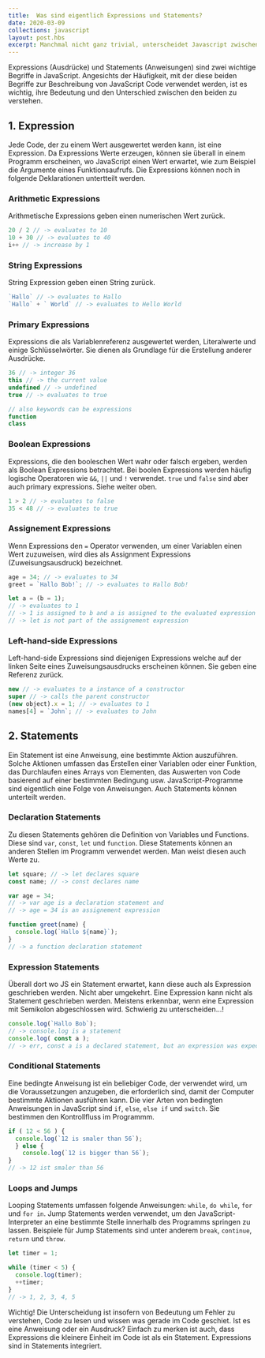 ```yaml
---
title:  Was sind eigentlich Expressions und Statements?
date: 2020-03-09
collections: javascript
layout: post.hbs
excerpt: Manchmal nicht ganz trivial, unterscheidet Javascript zwischen Expressions und Statements. Ein Primer zu den Ausdrücken. 
---
```


Expressions (Ausdrücke) und Statements (Anweisungen) sind zwei wichtige Begriffe in JavaScript. Angesichts der Häufigkeit, mit der diese beiden Begriffe zur Beschreibung von JavaScript Code verwendet werden, ist es wichtig, ihre Bedeutung und den Unterschied zwischen den beiden zu verstehen.

## 1. Expression

Jede Code, der zu einem Wert ausgewertet werden kann, ist eine Expression. Da Expressions Werte erzeugen, können sie überall in einem Programm erscheinen, wo JavaScript einen Wert erwartet, wie zum Beispiel die Argumente eines Funktionsaufrufs. Die Expressions können noch in folgende Deklarationen untertteilt werden.

### Arithmetic Expressions

Arithmetische Expressions geben einen numerischen Wert zurück.

```js
20 / 2 // -> evaluates to 10
10 + 30 // -> evaluates to 40
i++ // -> increase by 1
```

### String Expressions

String Expression geben einen String zurück.

```js
`Hallo` // -> evaluates to Hallo
`Hallo` + ` World` // -> evaluates to Hello World
```

### Primary Expressions

Expressions die als Variablenreferenz ausgewertet werden, Literalwerte und einige Schlüsselwörter. Sie dienen als Grundlage für die Erstellung anderer Ausdrücke.

```js
36 // -> integer 36
this // -> the current value
undefined // -> undefined
true // -> evaluates to true

// also keywords can be expressions
function
class
```

### Boolean Expressions

Expressions, die den booleschen Wert wahr oder falsch ergeben, werden als Boolean Expressions betrachtet. Bei boolen Expressions werden häufig logische Operatoren wie `&&`, `||` und `!` verwendet. `true` und `false` sind aber auch primary expressions. Siehe weiter oben.

```js
1 > 2 // -> evaluates to false
35 < 48 // -> evaluates to true
```

### Assignement Expressions

Wenn Expressions den `=` Operator verwenden, um einer Variablen einen Wert zuzuweisen, wird dies als Assignment Expressions (Zuweisungsausdruck) bezeichnet. 

```js
age = 34; // -> evaluates to 34
greet = `Hallo Bob!`; // -> evaluates to Hallo Bob!

let a = (b = 1); 
// -> evaluates to 1
// -> 1 is assigned to b and a is assigned to the evaluated expression b = 1
// -> let is not part of the assignement expression
```

### Left-hand-side Expressions

Left-hand-side Expressions sind diejenigen Expressions welche auf der linken Seite eines Zuweisungsausdrucks erscheinen können. Sie geben eine Referenz zurück.

```js
new // -> evaluates to a instance of a constructor
super // -> calls the parent constructor
(new object).x = 1; // -> evaluates to 1
names[4] = `John`; // -> evaluates to John
```

## 2. Statements

Ein Statement ist eine Anweisung, eine bestimmte Aktion auszuführen. Solche Aktionen umfassen das Erstellen einer Variablen oder einer Funktion, das Durchlaufen eines Arrays von Elementen, das Auswerten von Code basierend auf einer bestimmten Bedingung usw. JavaScript-Programme sind eigentlich eine Folge von Anweisungen. Auch Statements können unterteilt werden.

### Declaration Statements

Zu diesen Statements gehören die Definition von Variables und Functions. Diese sind `var`, `const`, `let` und `function`. Diese Statements können an anderen Stellen im Programm verwendet werden. Man weist diesen auch Werte zu.  

```js
let square; // -> let declares square
const name; // -> const declares name

var age = 34;
// -> var age is a declaration statement and 
// -> age = 34 is an assignement expression

function greet(name) {
  console.log(`Hallo ${name}`);
}
// -> a function declaration statement 
```

### Expression Statements

Überall dort wo JS ein Statement erwartet, kann diese auch als Expression geschrieben werden. Nicht aber umgekehrt. Eine Expression kann nicht als Statement geschrieben werden. Meistens erkennbar, wenn eine Expression mit Semikolon abgeschlossen wird. Schwierig zu unterscheiden...!

```js
console.log(`Hallo Bob`);
// -> console.log is a statement
console.log( const a ); 
// -> err, const a is a declared statement, but an expression was expected
```

### Conditional Statements

Eine bedingte Anweisung ist ein beliebiger Code, der verwendet wird, um die Voraussetzungen anzugeben, die erforderlich sind, damit der Computer bestimmte Aktionen ausführen kann. Die vier Arten von bedingten Anweisungen in JavaScript sind `if`, `else`, `else if` und `switch`. Sie bestimmen den Kontrollfluss im Programmm.

```js
if ( 12 < 56 ) {
  console.log(`12 is smaler than 56`);
  } else {
    console.log(`12 is bigger than 56`);
}
// -> 12 ist smaler than 56
```

### Loops and Jumps

Looping Statements umfassen folgende Anweisungen: `while`, `do while`, `for` und `for in`. Jump Statements werden verwendet, um den JavaScript-Interpreter an eine bestimmte Stelle innerhalb des Programms springen zu lassen. Beispiele für Jump Statements sind unter anderem `break`, `continue`, `return` und `throw`.

```js
let timer = 1;

while (timer < 5) {
  console.log(timer);
  ++timer;
}
// -> 1, 2, 3, 4, 5
```

Wichtig! Die Unterscheidung ist insofern von Bedeutung um Fehler zu verstehen, Code zu lesen und wissen was gerade im Code geschiet. Ist es eine Anweisung oder ein Ausdruck? Einfach zu merken ist auch, dass Expressions die kleinere Einheit im Code ist als ein Statement. Expressions sind in Statements integriert. 